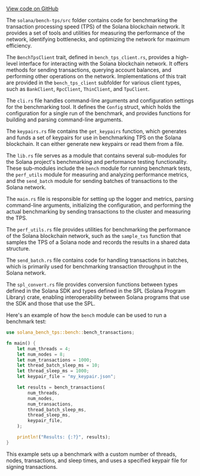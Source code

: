 [View code on GitHub](https://github.com/solana-labs/solana/tree/master/na/bench-tps/src)

The `solana/bench-tps/src` folder contains code for benchmarking the transaction processing speed (TPS) of the Solana blockchain network. It provides a set of tools and utilities for measuring the performance of the network, identifying bottlenecks, and optimizing the network for maximum efficiency.

The `BenchTpsClient` trait, defined in `bench_tps_client.rs`, provides a high-level interface for interacting with the Solana blockchain network. It offers methods for sending transactions, querying account balances, and performing other operations on the network. Implementations of this trait are provided in the `bench_tps_client` subfolder for various client types, such as `BankClient`, `RpcClient`, `ThinClient`, and `TpuClient`.

The `cli.rs` file handles command-line arguments and configuration settings for the benchmarking tool. It defines the `Config` struct, which holds the configuration for a single run of the benchmark, and provides functions for building and parsing command-line arguments.

The `keypairs.rs` file contains the `get_keypairs` function, which generates and funds a set of keypairs for use in benchmarking TPS on the Solana blockchain. It can either generate new keypairs or read them from a file.

The `lib.rs` file serves as a module that contains several sub-modules for the Solana project's benchmarking and performance testing functionality. These sub-modules include the `bench` module for running benchmark tests, the `perf_utils` module for measuring and analyzing performance metrics, and the `send_batch` module for sending batches of transactions to the Solana network.

The `main.rs` file is responsible for setting up the logger and metrics, parsing command-line arguments, initializing the configuration, and performing the actual benchmarking by sending transactions to the cluster and measuring the TPS.

The `perf_utils.rs` file provides utilities for benchmarking the performance of the Solana blockchain network, such as the `sample_txs` function that samples the TPS of a Solana node and records the results in a shared data structure.

The `send_batch.rs` file contains code for handling transactions in batches, which is primarily used for benchmarking transaction throughput in the Solana network.

The `spl_convert.rs` file provides conversion functions between types defined in the Solana SDK and types defined in the SPL (Solana Program Library) crate, enabling interoperability between Solana programs that use the SDK and those that use the SPL.

Here's an example of how the `bench` module can be used to run a benchmark test:

```rust
use solana_bench_tps::bench::bench_transactions;

fn main() {
    let num_threads = 4;
    let num_nodes = 8;
    let num_transactions = 1000;
    let thread_batch_sleep_ms = 10;
    let thread_sleep_ms = 1000;
    let keypair_file = "my_keypair.json";

    let results = bench_transactions(
        num_threads,
        num_nodes,
        num_transactions,
        thread_batch_sleep_ms,
        thread_sleep_ms,
        keypair_file,
    );

    println!("Results: {:?}", results);
}
```

This example sets up a benchmark with a custom number of threads, nodes, transactions, and sleep times, and uses a specified keypair file for signing transactions.
